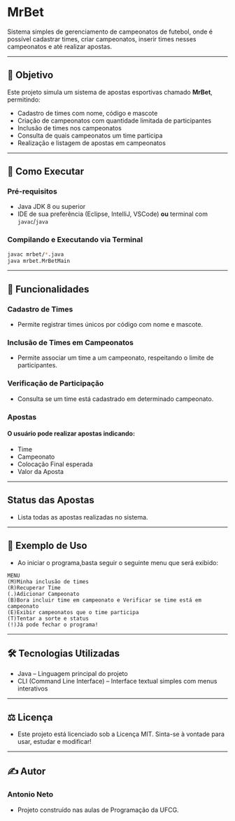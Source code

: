 # MrBet

Sistema simples de gerenciamento de campeonatos de futebol, onde é possível cadastrar times, criar campeonatos, inserir times nesses campeonatos e até realizar apostas.

---

## 📌 Objetivo

Este projeto simula um sistema de apostas esportivas chamado **MrBet**, permitindo:

- Cadastro de times com nome, código e mascote
- Criação de campeonatos com quantidade limitada de participantes
- Inclusão de times nos campeonatos
- Consulta de quais campeonatos um time participa
- Realização e listagem de apostas em campeonatos

---

## 🚀 Como Executar

### Pré-requisitos

- Java JDK 8 ou superior
- IDE de sua preferência (Eclipse, IntelliJ, VSCode) **ou** terminal com `javac`/`java`

### Compilando e Executando via Terminal

```bash
javac mrbet/*.java
java mrbet.MrBetMain
```
---

## 🧠 Funcionalidades

### Cadastro de Times
- Permite registrar times únicos por código com nome e mascote.

### Inclusão de Times em Campeonatos
- Permite associar um time a um campeonato, respeitando o limite de participantes.

### Verificação de Participação
- Consulta se um time está cadastrado em determinado campeonato.

### Apostas
#### O usuário pode realizar apostas indicando:
- Time
- Campeonato
- Colocação Final esperada
- Valor da Aposta

---
## Status das Apostas
- Lista todas as apostas realizadas no sistema.

---
## 🧪 Exemplo de Uso
- Ao iniciar o programa,basta seguir o seguinte menu que será exibido:
```
MENU
(M)Minha inclusão de times
(R)Recuperar Time
(.)Adicionar Campeonato
(B)Bora incluir time em campeonato e Verificar se time está em campeonato
(E)Exibir campeonatos que o time participa
(T)Tentar a sorte e status
(!)Já pode fechar o programa!
```
---
## 🛠️ Tecnologias Utilizadas
- Java – Linguagem principal do projeto
- CLI (Command Line Interface) – Interface textual simples com menus interativos

---
## ⚖️ Licença
- Este projeto está licenciado sob a Licença MIT. Sinta-se à vontade para usar, estudar e modificar!
---
## ✍️ Autor
### Antonio Neto
- Projeto construído nas aulas de Programação da UFCG.
